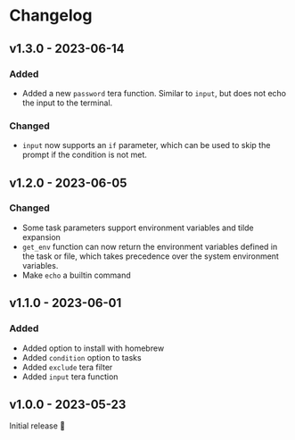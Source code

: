 # Changelog

## v1.3.0 - 2023-06-14

### Added
- Added a new `password` tera function. Similar to `input`, but does not echo the input to the
terminal.


### Changed
- `input` now supports an `if` parameter, which can be used to skip the prompt if the condition is
not met.

## v1.2.0 - 2023-06-05

### Changed
- Some task parameters support environment variables and tilde expansion
- `get_env` function can now return the environment variables defined in the task or file, which
takes precedence over the system environment variables.
- Make `echo` a builtin command

## v1.1.0 - 2023-06-01

### Added
- Added option to install with homebrew
- Added `condition` option to tasks
- Added `exclude` tera filter
- Added `input` tera function

## v1.0.0 - 2023-05-23

Initial release 🚀
